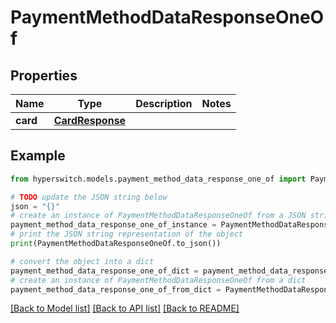 # PaymentMethodDataResponseOneOf


## Properties

Name | Type | Description | Notes
------------ | ------------- | ------------- | -------------
**card** | [**CardResponse**](CardResponse.md) |  | 

## Example

```python
from hyperswitch.models.payment_method_data_response_one_of import PaymentMethodDataResponseOneOf

# TODO update the JSON string below
json = "{}"
# create an instance of PaymentMethodDataResponseOneOf from a JSON string
payment_method_data_response_one_of_instance = PaymentMethodDataResponseOneOf.from_json(json)
# print the JSON string representation of the object
print(PaymentMethodDataResponseOneOf.to_json())

# convert the object into a dict
payment_method_data_response_one_of_dict = payment_method_data_response_one_of_instance.to_dict()
# create an instance of PaymentMethodDataResponseOneOf from a dict
payment_method_data_response_one_of_from_dict = PaymentMethodDataResponseOneOf.from_dict(payment_method_data_response_one_of_dict)
```
[[Back to Model list]](../README.md#documentation-for-models) [[Back to API list]](../README.md#documentation-for-api-endpoints) [[Back to README]](../README.md)


